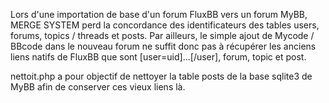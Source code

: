 Lors d'une importation de base d'un forum FluxBB vers un forum MyBB, MERGE SYSTEM perd la concordance des identificateurs des tables users, forums, topics / threads et posts. Par ailleurs, le simple ajout de Mycode / BBcode dans le nouveau forum ne suffit donc pas à récupérer les anciens liens natifs de FluxBB que sont [user=uid]...[/user], forum, topic et post.

nettoit.php a pour objectif de nettoyer la table posts de la base sqlite3 de MyBB afin de conserver ces vieux liens là.
